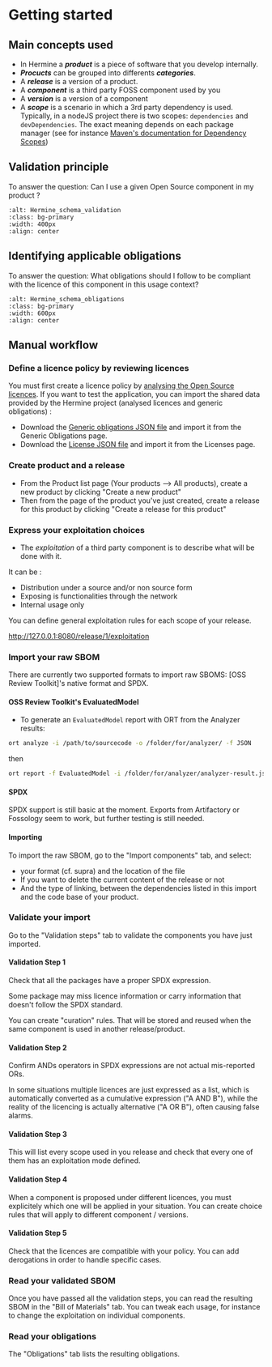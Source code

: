 <!---  
SPDX-FileCopyrightText: Hermine team <hermine@inno3.fr> 
SPDX-License-Identifier: CC-BY-4.0
-->


# Getting started

## Main concepts used

- In Hermine a ***product*** is a piece of software that you develop internally.
- ***Procucts*** can be grouped into differents ***categories***.
- A ***release*** is a version of a product.
- A ***component*** is a third party FOSS component used by you 
- A ***version*** is a version of a component
- A ***scope*** is a scenario in which a 3rd party dependency is used. Typically, in a nodeJS project there is two scopes: `dependencies` and `devDependencies`. 
The exact meaning depends on each package manager (see for instance [Maven's documentation for Dependency Scopes](https://maven.apache.org/guides/introduction/introduction-to-dependency-mechanism.html#Dependency_Scope))


## Validation principle

To answer the question: Can I use a given Open Source component in my product ?

```{image} img/Hermine_schema_validation.png
:alt: Hermine_schema_validation
:class: bg-primary
:width: 400px
:align: center
```

## Identifying applicable obligations

To answer the question: What obligations should I follow to be compliant with the licence of this component in this usage context?

```{image} img/Hermine_schema_obligations.png
:alt: Hermine_schema_obligations
:class: bg-primary
:width: 600px
:align: center
```


## Manual workflow

### Define a licence policy by reviewing licences 

You must first create a licence policy by [analysing the Open Source licences](defining_a_FOSS_policy.md).
If you want to test the application, you can import the shared data provided by the Hermine project (analysed licences and generic obligations) :
- Download the [Generic obligations JSON file](https://gitlab.com/hermine-project/hermine/-/blob/main/examples/data/Example_generic_obligations.json) and import it from the <span class ="guilabel">Generic Obligations</span> page. 
- Download the [License JSON file](https://gitlab.com/hermine-project/hermine/-/blob/main/examples/data/Exemple_licences.json) and import it from the <span class ="guilabel">Licenses</span> page. 


### Create product and a release

- From the Product list page (<span class ="guilabel">Your products --> All products</span>), create a new product by clicking "Create a new product"  
- Then from the page of the product you've just created, create a release for this product by clicking "Create a release for this product" 

### Express your exploitation choices

- The *exploitation* of a third party component is to describe what will be done with it.

It can be :
- Distribution under a source and/or non source form
- Exposing is functionalities through the network
- Internal usage only

You can define general exploitation rules for each scope of your release.

http://127.0.0.1:8080/release/1/exploitation


### Import your raw SBOM

There are currently two supported formats to import raw SBOMS: [OSS Review Toolkit]'s native format and SPDX.

#### OSS Review Toolkit's EvaluatedModel 

- To generate an `EvaluatedModel` report with ORT from the Analyzer results:

```bash
ort analyze -i /path/to/sourcecode -o /folder/for/analyzer/ -f JSON
```
then

```bash
ort report -f EvaluatedModel -i /folder/for/analyzer/analyzer-result.json -o /folder/for/reporter  
```
#### SPDX

SPDX support is still basic at the moment. Exports from Artifactory or Fossology seem to work, but further testing is still needed.

#### Importing

To import the raw SBOM, go to the "Import components" tab, and select:
- your format (cf. supra) and the location of the file
- If you want to delete the current content of the release or not
- And the type of linking, between the dependencies listed in this import and the code base of your product.


### Validate your import

Go to the "Validation steps" tab to validate the components you have just imported.

#### Validation Step 1

Check that all the packages have a proper SPDX expression.

Some package may miss licence information or carry information that doesn't follow the SPDX standard.

You can create "curation" rules. That will be stored and reused when the same component is used in another release/product.

#### Validation Step 2

Confirm ANDs operators in SPDX expressions are not actual mis-reported ORs.

In some situations multiple licences are just expressed as a list, which is automatically converted as a cumulative expression ("A AND B"), while the reality of the licencing is actually alternative ("A OR B"), often causing false alarms.

#### Validation Step 3

This will list every scope used in you release and check that every one of them has an exploitation mode defined.

#### Validation Step 4

When a component is proposed under different licences, you must explicitely which one will be applied in your situation. You can create choice rules that will apply to different component / versions.

#### Validation Step 5

Check that the licences are compatible with your policy.
You can add derogations in order to handle specific cases.

### Read your validated SBOM

Once you have passed all the validation steps, you can read the resulting SBOM in the "Bill of Materials" tab. You can tweak each usage, for instance to change the exploitation on individual components. 

### Read your obligations

The "Obligations" tab lists the resulting obligations.





